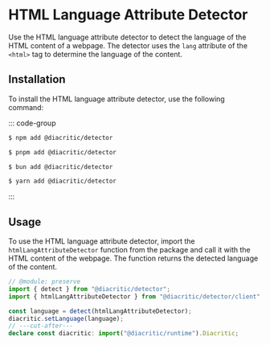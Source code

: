 # HTML Language Attribute Detector

Use the HTML language attribute detector to detect the language of the HTML content of a webpage. The detector uses the `lang` attribute of the `<html>` tag to determine the language of the content.

## Installation

To install the HTML language attribute detector, use the following command:

::: code-group

```sh [NPM]
$ npm add @diacritic/detector
```

```sh [PNPM]
$ pnpm add @diacritic/detector
```

```sh [Bun]
$ bun add @diacritic/detector
```

```sh [Yarn]
$ yarn add @diacritic/detector
```

:::

## Usage

To use the HTML language attribute detector, import the `htmlLangAttributeDetector` function from the package and call it with the HTML content of the webpage. The function returns the detected language of the content.

```ts twoslash
// @module: preserve
import { detect } from "@diacritic/detector";
import { htmlLangAttributeDetector } from "@diacritic/detector/client";

const language = detect(htmlLangAttributeDetector);
diacritic.setLanguage(language);
// ---cut-after---
declare const diacritic: import("@diacritic/runtime").Diacritic;
```
